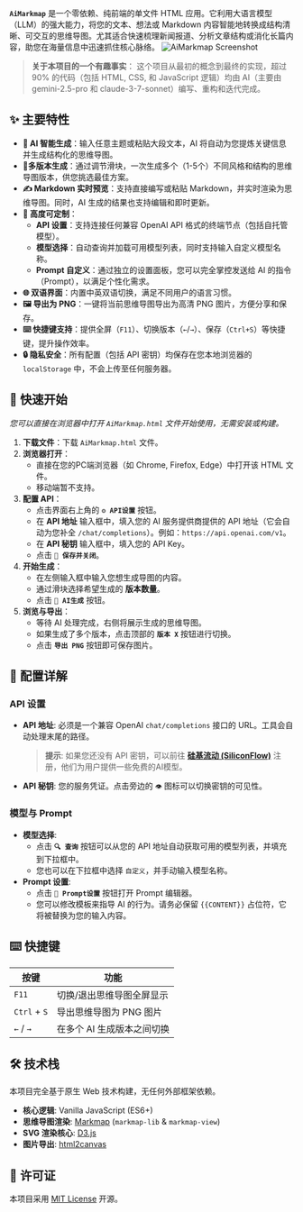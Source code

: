**`AiMarkmap`** 是一个零依赖、纯前端的单文件 HTML 应用。它利用大语言模型（LLM）的强大能力，将您的文本、想法或 Markdown 内容智能地转换成结构清晰、可交互的思维导图。尤其适合快速梳理新闻报道、分析文章结构或消化长篇内容，助您在海量信息中迅速抓住核心脉络。
![AiMarkmap Screenshot](screenshot.png)
> **关于本项目的一个有趣事实**：
> 这个项目从最初的概念到最终的实现，超过 90% 的代码（包括 HTML, CSS, 和 JavaScript 逻辑）均由 AI（主要由 gemini-2.5-pro 和 claude-3-7-sonnet）编写、重构和迭代完成。


## ✨ 主要特性

*   **🤖 AI 智能生成**：输入任意主题或粘贴大段文本，AI 将自动为您提炼关键信息并生成结构化的思维导图。
*   **🔄多版本生成**：通过调节滑块，一次生成多个（1-5个）不同风格和结构的思维导图版本，供您挑选最佳方案。
*   **✍️ Markdown 实时预览**：支持直接编写或粘贴 Markdown，并实时渲染为思维导图。同时，AI 生成的结果也支持编辑和即时更新。
*   **🎨 高度可定制**：
    *   **API 设置**：支持连接任何兼容 OpenAI API 格式的终端节点（包括自托管模型）。
    *   **模型选择**：自动查询并加载可用模型列表，同时支持输入自定义模型名称。
    *   **Prompt 自定义**：通过独立的设置面板，您可以完全掌控发送给 AI 的指令（Prompt），以满足个性化需求。
*   **🌐 双语界面**：内置中英双语切换，满足不同用户的语言习惯。
*   **🖼️ 导出为 PNG**：一键将当前思维导图导出为高清 PNG 图片，方便分享和保存。
*   **⌨️ 快捷键支持**：提供全屏（`F11`）、切换版本（`←`/`→`）、保存（`Ctrl+S`）等快捷键，提升操作效率。
*   **🔒 隐私安全**：所有配置（包括 API 密钥）均保存在您本地浏览器的 `localStorage` 中，不会上传至任何服务器。

## 🚀 快速开始
*您可以直接在浏览器中打开 `AiMarkmap.html` 文件开始使用，无需安装或构建。*
1.  **下载文件**：下载 `AiMarkmap.html` 文件。
2.  **浏览器打开**：
    *  直接在您的PC端浏览器（如 Chrome, Firefox, Edge）中打开该 HTML 文件。
    *  移动端暂不支持。
3.  **配置 API**：
    *   点击界面右上角的 **`⚙️ API设置`** 按钮。
    *   在 **API 地址** 输入框中，填入您的 AI 服务提供商提供的 API 地址（它会自动为您补全 `/chat/completions`）。例如：`https://api.openai.com/v1`。
    *   在 **API 秘钥** 输入框中，填入您的 API Key。
    *   点击 **`💾 保存并关闭`**。
4.  **开始生成**：
    *   在左侧输入框中输入您想生成导图的内容。
    *   通过滑块选择希望生成的 **版本数量**。
    *   点击 **`🚀 AI生成`** 按钮。
5.  **浏览与导出**：
    *   等待 AI 处理完成，右侧将展示生成的思维导图。
    *   如果生成了多个版本，点击顶部的 **`版本 X`** 按钮进行切换。
    *   点击 **`导出 PNG`** 按钮即可保存图片。

## 🔧 配置详解

### API 设置
- **API 地址**: 必须是一个兼容 OpenAI `chat/completions` 接口的 URL。工具会自动处理末尾的路径。
    > **提示**: 如果您还没有 API 密钥，可以前往 **[硅基流动 (SiliconFlow)](https://cloud.siliconflow.cn/i/9afjLTa)** 注册，他们为用户提供一些免费的AI模型。
- **API 秘钥**: 您的服务凭证。点击旁边的 `👁️` 图标可以切换密钥的可见性。

### 模型与 Prompt
- **模型选择**:
    - 点击 **`🔍 查询`** 按钮可以从您的 API 地址自动获取可用的模型列表，并填充到下拉框中。
    - 您也可以在下拉框中选择 `自定义`，并手动输入模型名称。
- **Prompt 设置**:
    - 点击 **`📝 Prompt设置`** 按钮打开 Prompt 编辑器。
    - 您可以修改模板来指导 AI 的行为。请务必保留 `{{CONTENT}}` 占位符，它将被替换为您的输入内容。

## ⌨️ 快捷键

| 按键             | 功能                         |
| ---------------- | ---------------------------- |
| `F11`            | 切换/退出思维导图全屏显示    |
| `Ctrl` + `S`     | 导出思维导图为 PNG 图片      |
| `←` / `→`        | 在多个 AI 生成版本之间切换   |

## 🛠️ 技术栈

本项目完全基于原生 Web 技术构建，无任何外部框架依赖。

-   **核心逻辑**: Vanilla JavaScript (ES6+)
-   **思维导图渲染**: [Markmap](https://markmap.js.org/) (`markmap-lib` & `markmap-view`)
-   **SVG 渲染核心**: [D3.js](https://d3js.org/)
-   **图片导出**: [html2canvas](https://html2canvas.hertzen.com/)

## 📜 许可证
本项目采用 [MIT License](./LICENSE) 开源。

